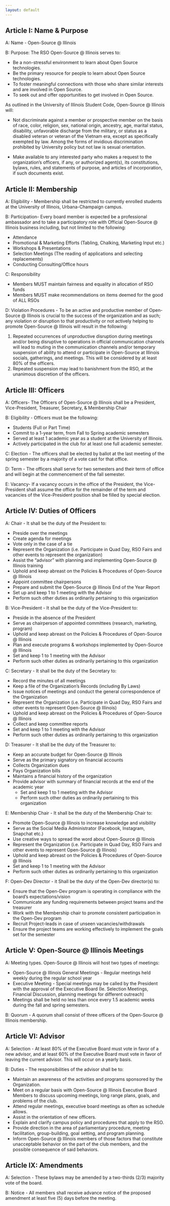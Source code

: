 ```yaml
---
layout: default
---
```


## Article I: Name & Purpose

A: Name - Open-Source @ Illinois

B: Purpose: The RSO Open-Source @ Illinois serves to:
- Be a non-stressful environment to learn about Open Source technologies.
- Be the primary resource for people to learn about Open Source technologies.
- To foster meaningful connections with those who share similar interests and are involved in Open Source.
- To seek out and offer opportunities to get involved in Open Source.

As outlined in the University of Illinois Student Code, Open-Source @ Illinois will: 

- Not discriminate against a member or prospective member on the basis of race, color, religion, sex, national origin, ancestry, age, marital status, disability, unfavorable discharge from the military, or status as a disabled veteran or veteran of the Vietnam era, except as specifically exempted by law. Among the forms of invidious discrimination prohibited by University policy but not law is sexual orientation.

- Make available to any interested party who makes a request to the organization’s officers, if any, or authorized agent(s), its constitutions, bylaws, rules, and statements of purpose, and articles of incorporation, if such documents exist.


## Article II: Membership

A: Eligibility - Membership shall be restricted to currently enrolled students at the University of Illinois, Urbana-Champaign campus.

B: Participation- Every board member is expected be a professional ambassador and to take a participatory role with Official Open-Source @ Illinois business including, but not limited to the following:

- Attendance 
- Promotional & Marketing Efforts (Tabling, Chalking, Marketing Input etc.)
- Workshops & Presentations 
- Selection Meetings (The reading of applications and selecting replacements)
- Conducting Consulting/Office hours 

C: Responsibility

- Members MUST maintain fairness and equality in allocation of RSO funds
- Members MUST make recommendations on items deemed for the good of ALL RSOs

D: Violation Procedures - To be an active and productive member of Open-Source @ Illinois is crucial to the success of the organization and as such; any violation or disruption to that productivity or not actively helping to promote Open-Source @ Illinois will result in the following:

1. Repeated occurrences of unproductive disruption during meetings and/or being disruptive to operations in official communication channels will lead to muting in the communication channels and/or temporary suspension of ability to attend or participate in Open-Source at Illinois socials, gatherings, and meetings. This will be considered by at least 80% of the officers.
2. Repeated suspension may lead to banishment from the RSO, at the unanimous discretion of the officers.


## Article III: Officers

A: Officers- The Officers of Open-Source @ Illinois shall be a President, Vice-President, Treasurer, Secretary, & Membership Chair

B: Eligibility - Officers must be the following:
- Students (Full or Part Time)
- Commit to a 1-year term, from Fall to Spring academic semesters
- Served at least 1 academic year as a student at the University of Illinois.
- Actively participated in the club for at least one full academic semester.


C: Election - The officers shall be elected by ballot at the last meeting of the spring semester by a majority of a vote cast for that office.

D: Term - The officers shall serve for two semesters and their term of office and will begin at the commencement of the fall semester.  

E: Vacancy- If a vacancy occurs in the office of the President, the Vice-President shall assume the office for the remainder of the term and vacancies of the Vice-President position shall be filled by special election.  

## Article IV: Duties of Officers

A: Chair - It shall be the duty of the President to:
- Preside over the meetings
- Create agenda for meetings
- Vote only in the case of a tie
- Represent the Organization (i.e. Participate in Quad Day, RSO Fairs and other events to represent the organization)
- Assist the “advisor” with planning and implementing Open-Source @ Illinois training
- Uphold and keep abreast on the Policies & Procedures of Open-Source @ Illinois
- Appoint committee chairpersons
- Prepare and submit the Open-Source @ Illinois End of the Year Report
- Set up and keep 1 to 1 meeting with the Advisor
- Perform such other duties as ordinarily pertaining to this organization

B: Vice-President - It shall be the duty of the Vice-President to:
- Preside in the absence of the President
- Serve as chairperson of appointed committees (research, marketing, program)
- Uphold and keep abreast on the Policies & Procedures of Open-Source @ Illinois
- Plan and execute programs & workshops implemented by Open-Source @ Illinois
- Set and keep 1 to 1 meeting with the Advisor
- Perform such other duties as ordinarily pertaining to this organization

C: Secretary - It shall be the duty of the Secretary to:
- Record the minutes of all meetings
- Keep a file of the Organization’s Records (including By Laws)
- Issue notices of meetings and conduct the general correspondence of the Organization
- Represent the Organization (i.e. Participate in Quad Day, RSO Fairs and other events to represent Open-Source @ Illinois)
- Uphold and keep abreast on the Policies & Procedures of Open-Source @ Illinois
- Collect and keep committee reports 
- Set and keep 1 to 1 meeting with the Advisor
- Perform such other duties as ordinarily pertaining to this organization

D: Treasurer - It shall be the duty of the Treasurer to:
- Keep an accurate budget for Open-Source @ Illinois
- Serve as the primary signatory on financial accounts 
- Collects Organization dues
- Pays Organization bills
- Maintains a financial history of the organization
- Provide advisor with summary of financial records at the end of the academic year	
  - Set and keep 1 to 1 meeting with the Advisor
  - Perform such other duties as ordinarily pertaining to this organization

E:  Membership Chair - It shall be the duty of the Membership Chair to:
- Promote Open-Source @ Illinois to increase knowledge and visibility
- Serve as the Social Media Administrator (Facebook, Instagram, Snapchat etc.)
- Use creative ways to spread the word about Open-Source @ Illinois
- Represent the Organization (i.e. Participate in Quad Day, RSO Fairs and other events to represent Open-Source @ Illinois)
- Uphold and keep abreast on the Policies & Procedures of Open-Source @ Illinois
- Set and keep 1 to 1 meeting with the Advisor
- Perform such other duties as ordinarily pertaining to this organization

F: Open-Dev Director - it Shall be the duty of the Open-Dev director(s) to:
- Ensure that the Open-Dev program is operating in compliance with the board’s expectations/vision
- Communicate any funding requirements between project teams and the treasurer
- Work with the Membership chair to promote consistent participation in the Open-Dev program
- Recruit Project-leads in case of unseen vacancies/withdrawals
- Ensure the project teams are working effectively to implement the goals set for the semester



## Article V: Open-Source @ Illinois Meetings

A: Meeting types. Open-Source @ Illinois will host two types of meetings:
- Open-Source @ Illinois General Meetings - Regular meetings held weekly during the regular school year
- Executive Meeting - Special meetings may be called by the President with the approval of the Executive Board (Ie. Selection Meetings, Financial Discussion, planning meetings for different outreach)
- Meetings shall be held no less than once every 1.5 academic weeks during the fall and spring semesters.

B: Quorum - A quorum shall consist of three officers of the Open-Source @ Illinois membership.


## Article VI: Advisor

A: Selection -  At least 80% of the Executive Board must vote in favor of a new advisor, and at least 60% of the Executive Board must vote in favor of leaving the current advisor. This will occur on a yearly basis. 

B: Duties - The responsibilities of the advisor shall be to:

- Maintain an awareness of the activities and programs sponsored by the Organization. 
- Meet on a regular basis with Open-Source @ Illinois Executive Board Members to discuss upcoming meetings, long range plans, goals, and problems of the club. 
- Attend regular meetings, executive board meetings as often as schedule allows. 
- Assist in the orientation of new officers. 
- Explain and clarify campus policy and procedures that apply to the RSO. 
- Provide direction in the area of parliamentary procedure, meeting facilitation, group-building, goal setting, and program planning. 
- Inform Open-Source @ Illinois members of those factors that constitute unacceptable behavior on the part of the club members, and the possible consequence of said behaviors.

## Article IX: Amendments

A: Selection - These bylaws may be amended by a two-thirds (2/3) majority vote of the board. 

B: Notice - All members shall receive advance notice of the proposed amendment at least five (5) days before the meeting.
